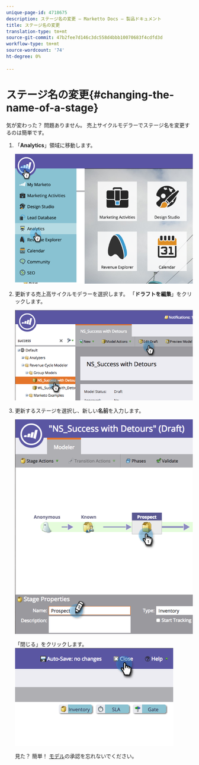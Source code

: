 ```yaml
---
unique-page-id: 4718675
description: ステージ名の変更 — Marketto Docs — 製品ドキュメント
title: ステージ名の変更
translation-type: tm+mt
source-git-commit: 47b2fee7d146c3dc558d4bbb10070683f4cdfd3d
workflow-type: tm+mt
source-wordcount: '74'
ht-degree: 0%

---
```



# ステージ名の変更{#changing-the-name-of-a-stage}

気が変わった？ 問題ありません。 売上サイクルモデラーでステージ名を変更するのは簡単です。

1. 「**Analytics**」領域に移動します。

   ![](assets/image2015-4-27-23-3a18-3a34.png)

1. 更新する売上高サイクルモデラーを選択します。 「**ドラフトを編集**」をクリックします。

   ![](assets/image2015-4-27-17-3a36-3a33.png)

1. 更新するステージを選択し、新しい&#x200B;**名前**&#x200B;を入力します。

   ![](assets/image2015-4-27-17-3a40-3a46.png)

   「閉じる」をクリックします。
   ![](assets/image2015-4-27-17-3a41-3a51.png)

   見た？ 簡単！ [モデル](approve-unapprove-a-revenue-model.md)の承認を忘れないでください。

